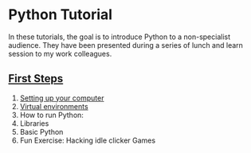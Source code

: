# Python Tutorial

In these tutorials, the goal is to introduce Python to a non-specialist audience. They have been presented during a series of lunch and learn session to my work colleagues.

## [First Steps](01-FirstSteps/README.md)
1. [Setting up your computer](01-FirstSteps/Preparation.md)
2. [Virtual environments](01-FirstSteps/VirtualEnvironments.md)
3. How to run Python:
4. Libraries
5. Basic Python
6. Fun Exercise: Hacking idle clicker Games